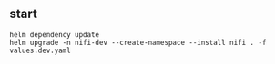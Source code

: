 ## start

```shell
helm dependency update
helm upgrade -n nifi-dev --create-namespace --install nifi . -f values.dev.yaml
```